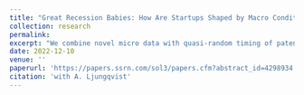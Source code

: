 ```yaml
---
title: "Great Recession Babies: How Are Startups Shaped by Macro Conditions at Birth?"
collection: research
permalink: 
excerpt: "We combine novel micro data with quasi-random timing of patent decisions over the business cycle to estimate the effects of the Great Recession on innovative startups. After purging ubiquitous selection biases and sorting effects, we find that recession startups experience better long-term outcomes in terms of employment and sales growth (both driven by lower mortality) and future inventiveness. While funding conditions cannot explain differences in outcomes, a labor market channel can: recession startups are better able to retain their founding inventors and build productive R&D teams around them. <br><br> [Wall Street Journal](https://www.wsj.com/business/entrepreneurship/recession-new-company-startups-41f27de7?st=ifuiik7iw7qpj0k&reflink=desktopwebshare_permalink)"
date: 2022-12-10
venue: ''
paperurl: 'https://papers.ssrn.com/sol3/papers.cfm?abstract_id=4298934'
citation: 'with A. Ljungqvist'
---
```

